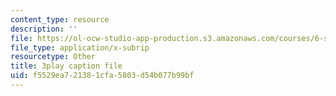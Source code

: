 ```yaml
---
content_type: resource
description: ''
file: https://ol-ocw-studio-app-production.s3.amazonaws.com/courses/6-s897-machine-learning-for-healthcare-spring-2019/f5529ea721381cfa5803d54b077b99bf_lLhfDSOwWtU.srt
file_type: application/x-subrip
resourcetype: Other
title: 3play caption file
uid: f5529ea7-2138-1cfa-5803-d54b077b99bf
---
```

